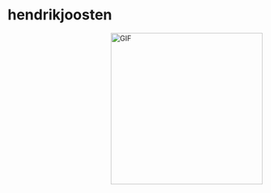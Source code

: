 # hendrikjoosten

<img align="right" alt="GIF" height="300px" src="https://media.giphy.com/media/hrRJ41JB2zlgZiYcCw/giphy.gif" />
